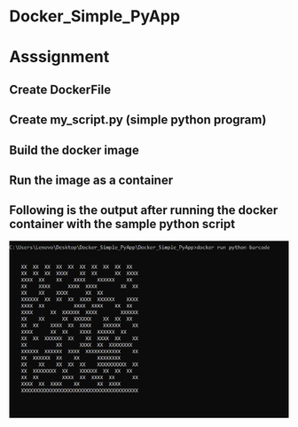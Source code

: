 # Docker_Simple_PyApp

# Asssignment
## Create DockerFile
## Create my_script.py (simple python program)
## Build the docker image
## Run the image as a container

## Following is the output after running the docker container with the sample python script
![Output](/images/Docker_run.JPG)
